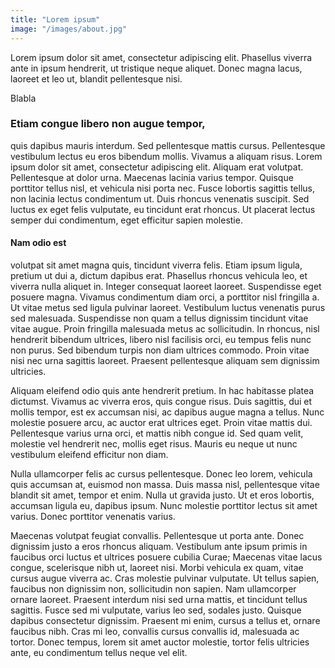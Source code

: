```yaml
---
title: "Lorem ipsum"
image: "/images/about.jpg" 
---
```


Lorem ipsum dolor sit amet, consectetur adipiscing elit. Phasellus viverra ante in ipsum hendrerit, ut tristique neque aliquet. Donec magna lacus, laoreet et leo ut, blandit pellentesque nisi. 
<!--more-->
Blabla

### Etiam congue libero non augue tempor, 
quis dapibus mauris interdum. Sed pellentesque mattis cursus. Pellentesque vestibulum lectus eu eros bibendum mollis. Vivamus a aliquam risus. Lorem ipsum dolor sit amet, consectetur adipiscing elit. Aliquam erat volutpat. Pellentesque at dolor urna. Maecenas lacinia varius tempor. Quisque porttitor tellus nisl, et vehicula nisi porta nec. Fusce lobortis sagittis tellus, non lacinia lectus condimentum ut. Duis rhoncus venenatis suscipit. Sed luctus ex eget felis vulputate, eu tincidunt erat rhoncus. Ut placerat lectus semper dui condimentum, eget efficitur sapien molestie.

#### Nam odio est

volutpat sit amet magna quis, tincidunt viverra felis. Etiam ipsum ligula, pretium ut dui a, dictum dapibus erat. Phasellus rhoncus vehicula leo, et viverra nulla aliquet in. Integer consequat laoreet laoreet. Suspendisse eget posuere magna. Vivamus condimentum diam orci, a porttitor nisl fringilla a. Ut vitae metus sed ligula pulvinar laoreet. Vestibulum luctus venenatis purus sed malesuada. Suspendisse non quam a tellus dignissim tincidunt vitae vitae augue. Proin fringilla malesuada metus ac sollicitudin. In rhoncus, nisl hendrerit bibendum ultrices, libero nisl facilisis orci, eu tempus felis nunc non purus. Sed bibendum turpis non diam ultrices commodo. Proin vitae nisi nec urna sagittis laoreet. Praesent pellentesque aliquam sem dignissim ultricies.

Aliquam eleifend odio quis ante hendrerit pretium. In hac habitasse platea dictumst. Vivamus ac viverra eros, quis congue risus. Duis sagittis, dui et mollis tempor, est ex accumsan nisi, ac dapibus augue magna a tellus. Nunc molestie posuere arcu, ac auctor erat ultrices eget. Proin vitae mattis dui. Pellentesque varius urna orci, et mattis nibh congue id. Sed quam velit, molestie vel hendrerit nec, mollis eget risus. Mauris eu neque ut nunc vestibulum eleifend efficitur non diam.

Nulla ullamcorper felis ac cursus pellentesque. Donec leo lorem, vehicula quis accumsan at, euismod non massa. Duis massa nisl, pellentesque vitae blandit sit amet, tempor et enim. Nulla ut gravida justo. Ut et eros lobortis, accumsan ligula eu, dapibus ipsum. Nunc molestie porttitor lectus sit amet varius. Donec porttitor venenatis varius.

Maecenas volutpat feugiat convallis. Pellentesque ut porta ante. Donec dignissim justo a eros rhoncus aliquam. Vestibulum ante ipsum primis in faucibus orci luctus et ultrices posuere cubilia Curae; Maecenas vitae lacus congue, scelerisque nibh ut, laoreet nisi. Morbi vehicula ex quam, vitae cursus augue viverra ac. Cras molestie pulvinar vulputate. Ut tellus sapien, faucibus non dignissim non, sollicitudin non sapien. Nam ullamcorper ornare laoreet. Praesent interdum nisi sed urna mattis, et tincidunt tellus sagittis. Fusce sed mi vulputate, varius leo sed, sodales justo. Quisque dapibus consectetur dignissim. Praesent mi enim, cursus a tellus et, ornare faucibus nibh. Cras mi leo, convallis cursus convallis id, malesuada ac tortor. Donec tempus, lorem sit amet auctor molestie, tortor felis ultricies ante, eu condimentum tellus neque vel elit. 